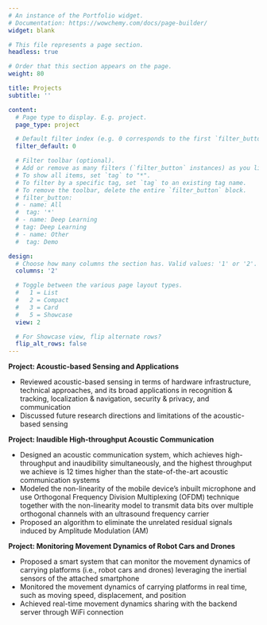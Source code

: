 ```yaml
---
# An instance of the Portfolio widget.
# Documentation: https://wowchemy.com/docs/page-builder/
widget: blank

# This file represents a page section.
headless: true

# Order that this section appears on the page.
weight: 80

title: Projects
subtitle: ''

content:
  # Page type to display. E.g. project.
  page_type: project

  # Default filter index (e.g. 0 corresponds to the first `filter_button` instance below).
  filter_default: 0

  # Filter toolbar (optional).
  # Add or remove as many filters (`filter_button` instances) as you like.
  # To show all items, set `tag` to "*".
  # To filter by a specific tag, set `tag` to an existing tag name.
  # To remove the toolbar, delete the entire `filter_button` block.
  # filter_button:
  # - name: All
  #  tag: '*'
  # - name: Deep Learning
  # tag: Deep Learning
  # - name: Other
  #  tag: Demo

design:
  # Choose how many columns the section has. Valid values: '1' or '2'.
  columns: '2'

  # Toggle between the various page layout types.
  #   1 = List
  #   2 = Compact
  #   3 = Card
  #   5 = Showcase
  view: 2

  # For Showcase view, flip alternate rows?
  flip_alt_rows: false
---
```

**Project: Acoustic-based Sensing and Applications**
* Reviewed acoustic-based sensing in terms of hardware infrastructure, technical approaches, and its broad applications in recognition \& tracking, localization \& navigation, security \& privacy, and communication
* Discussed future research directions and limitations of the acoustic-based sensing

**Project: Inaudible High-throughput Acoustic Communication**
* Designed an acoustic communication system, which achieves high-throughput and inaudibility simultaneously, and the highest throughput we achieve is 12 times higher than the state-of-the-art acoustic communication systems
* Modeled the non-linearity of the mobile device’s inbuilt microphone and use Orthogonal Frequency Division Multiplexing (OFDM) technique together with the non-linearity model to transmit data bits over multiple orthogonal channels with an ultrasound frequency carrier
* Proposed an algorithm to eliminate the unrelated residual signals induced by Amplitude Modulation (AM)

**Project: Monitoring Movement Dynamics of Robot Cars and Drones**
* Proposed a smart system that can monitor the movement dynamics of carrying platforms (i.e., robot cars and drones) leveraging the inertial sensors of the attached smartphone
* Monitored the movement dynamics of carrying platforms in real time, such as moving speed, displacement, and position
* Achieved real-time movement dynamics sharing with the backend server through WiFi connection
